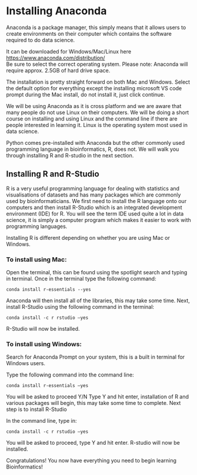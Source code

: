 
# Installing Anaconda

Anaconda is a package manager, this simply means that it allows users to create environments on their computer 
which contains the software required to do data science. 

It can be downloaded for Windows/Mac/Linux here https://www.anaconda.com/distribution/  
Be sure to select the correct operating system. Please note: Anaconda will require approx. 2.5GB of hard drive space. 

The installation is pretty straight forward on both Mac and Windows.
Select the default option for everything except the installing microsoft VS code prompt during the Mac install, 
do not install it, just click continue.

We will be using Anaconda as it is cross platform and we are aware that many people do not use Linux on their computers. 
We will be doing a short course on installing and using Linux and the command line if there are people interested in learning
it. Linux is the operating system most used in data science.

Python comes pre-installed with Anaconda but the other commonly used programming language in bioinformatics, R, does not. 
We will walk you through installing R and R-studio in the next section.


## Installing R and R-Studio

R is a very useful programming language for dealing with statistics and visualisations of datasets and has many packages which are commonly used by bioinformaticians. We first need to install the R language onto our computers and then install R-Studio which is an integrated development environment (IDE) for R. You will see the term IDE used quite a lot in data science, it is simply a computer program which makes it easier to work with programming languages.

Installing R is different depending on whether you are using Mac or Windows.

### To install using Mac:

Open the terminal, this can be found using the spotlight search and typing in terminal.
Once in the terminal type the following command:

`conda install r-essentials --yes`

Anaconda will then install all of the libraries, this may take some time.
Next, install R-Studio using the following command in the terminal:

`conda install -c r rstudio –yes`

R-Studio will now be installed.



### To install using Windows:

Search for Anaconda Prompt on your system, this is a built in terminal for Windows users.

Type the following command into the command line:

`conda install r-essentials –yes`

You will be asked to proceed Y/N
Type Y and hit enter, installation of R and various packages will begin, this may take some time to complete. Next step is to install R-Studio

In the command line, type in:

`conda install -c r rstudio –yes`

You will be asked to proceed, type Y and hit enter.
R-studio will now be installed.

Congratulations! You now have everything you need to begin learning Bioinformatics!

